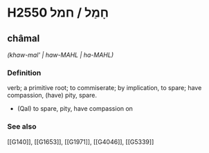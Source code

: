 # H2550 חָמַל / חמל

## châmal

_(khaw-mal' | haw-MAHL | ha-MAHL)_

### Definition

verb; a primitive root; to commiserate; by implication, to spare; have compassion, (have) pity, spare.

- (Qal) to spare, pity, have compassion on
### See also

[[G140]], [[G1653]], [[G1971]], [[G4046]], [[G5339]]

